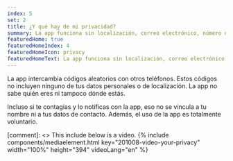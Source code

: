 ```yaml
---
index: 5
set: 2
title: ¿Y qué hay de mi privacidad?
summary: La app funciona sin localización, correo electrónico, número de teléfono u otros datos de contacto.
featuredHome: true
featuredHomeIndex: 4
featuredHomeIcon: privacy
featuredHomeText: La app funciona sin localización, correo electrónico, número de teléfono u otros datos de contacto.
---
```


La app intercambia códigos aleatorios con otros teléfonos. Estos códigos no incluyen ninguno de tus datos personales o de localización. La app no sabe quién eres ni tampoco dónde estás.

Incluso si te contagias y lo notificas con la app, eso no se vincula a tu nombre ni a tus datos de contacto. Además, el uso de la app es totalmente voluntario.

[comment]: <> This include below is a video.
{% include components/mediaelement.html key="201008-video-your-privacy" width="100%" height="394"  videoLang="en" %}

